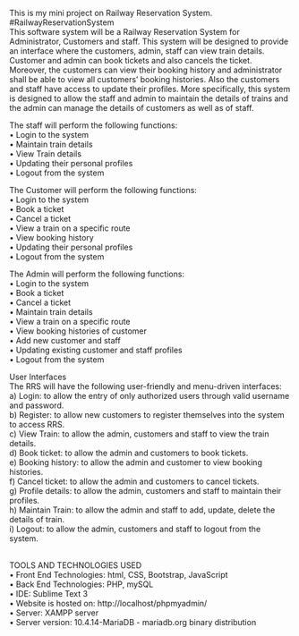 This is my mini project on Railway Reservation System. </br>
#RailwayReservationSystem </br>
This software system will be a Railway Reservation System for Administrator, Customers and staff. This system will be designed to provide an interface where the customers, admin, staff can view train details. Customer and admin can book tickets and also cancels the ticket. Moreover, the customers can view their booking history and administrator shall be able to view all customers’ booking histories. Also the customers and staff have access to update their profiles.
More specifically, this system is designed to allow the staff and admin to maintain the details of trains and the admin can manage the details of customers as well as of staff.

The staff will perform the following functions: <br/> 
•	Login to the system <br/>
•	Maintain train details <br/>
•	View Train details <br/>
•	Updating their personal profiles <br/>
•	Logout from the system<br/>
 
 The Customer will perform the following functions:<br/>
•	Login to the system<br/>
•	Book a ticket<br/>
•	Cancel a ticket <br/>
•	View a train on a specific route<br/>
•	View booking history <br/>
•	Updating their personal profiles <br/>
•	Logout from the system<br/>
     
 The Admin will perform the following functions:<br/>
•	Login to the system<br/>
•	Book a ticket<br/>
•	Cancel a ticket <br/>
•	Maintain train details <br/>
•	View a train on a specific route<br/>
•	View booking histories of customer <br/>
•	Add new customer and staff<br/>
•	Updating existing customer and staff profiles <br/>
•	Logout from the system<br/>

User Interfaces<br/>
   The RRS will have the following user-friendly and menu-driven interfaces:<br/>
a) Login: to allow the entry of only authorized users through valid username and password.<br/>
b) Register: to allow new customers to register themselves into the system to access RRS.<br/>
c) View Train: to allow the admin, customers and staff to view the train details.<br/>
d) Book ticket: to allow the admin and customers to book tickets.<br/>
e) Booking history: to allow the admin and customer to view booking histories.<br/>
f) Cancel ticket: to allow the admin and customers to cancel tickets.<br/>
g) Profile details: to allow the admin, customers and staff to maintain their profiles.<br/>
h) Maintain Train: to allow the admin and staff to add, update, delete the details of train.<br/>
i) Logout: to allow the admin, customers and staff to logout from the system.<br/>

<br/>
TOOLS AND TECHNOLOGIES USED<br/>
•	Front End Technologies:   html, CSS, Bootstrap, JavaScript<br/>
•	Back End Technologies: PHP, mySQL<br/>
•	IDE: Sublime Text 3 <br/>
•	Website is hosted on: http://localhost/phpmyadmin/<br/>
•	Server: XAMPP server<br/>
•	Server version: 10.4.14-MariaDB - mariadb.org binary distribution<br/>


